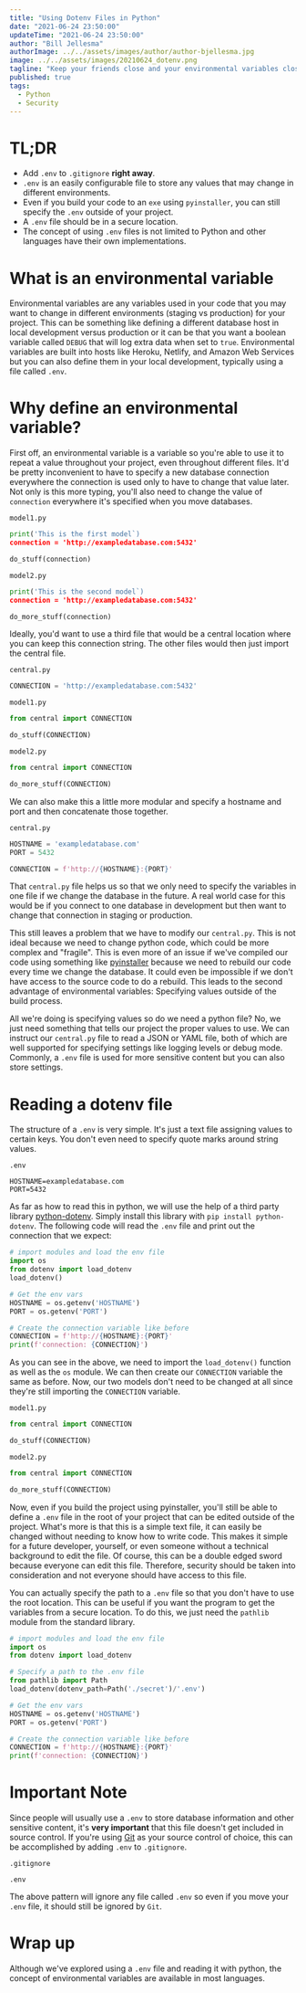 ```yaml
---
title: "Using Dotenv Files in Python"
date: "2021-06-24 23:50:00"
updateTime: "2021-06-24 23:50:00"
author: "Bill Jellesma"
authorImage: ../../assets/images/author/author-bjellesma.jpg
image: ../../assets/images/20210624_dotenv.png
tagline: "Keep your friends close and your environmental variables closer"
published: true
tags:
  - Python
  - Security
---
```


# TL;DR

- Add `.env` to `.gitignore` **right away**.
- `.env` is an easily configurable file to store any values that may change in different environments.
- Even if you build your code to an `exe` using `pyinstaller`, you can still specify the `.env` outside of your project.
- A `.env` file should be in a secure location.
- The concept of using `.env` files is not limited to Python and other languages have their own implementations.

# What is an environmental variable

Environmental variables are any variables used in your code that you may want to change in different environments (staging vs production) for your project. This can be something like defining a different database host in local development versus production or it can be that you want a boolean variable called `DEBUG` that will log extra data when set to `true`. Environmental variables are built into hosts like Heroku, Netlify, and Amazon Web Services but you can also define them in your local development, typically using a file called `.env`.

# Why define an environmental variable?

First off, an environmental variable is a variable so you're able to use it to repeat a value throughout your project, even throughout different files. It'd be pretty inconvenient to have to specify a new database connection everywhere the connection is used only to have to change that value later. Not only is this more typing, you'll also need to change the value of `connection` everywhere it's specified when you move databases.

`model1.py`

```py
print('This is the first model`)
connection = 'http://exampledatabase.com:5432'

do_stuff(connection)
```

`model2.py`

```py
print('This is the second model`)
connection = 'http://exampledatabase.com:5432'

do_more_stuff(connection)
```

Ideally, you'd want to use a third file that would be a central location where you can keep this connection string. The other files would then just import the central file.

`central.py`

```py
CONNECTION = 'http://exampledatabase.com:5432'
```

`model1.py`

```py
from central import CONNECTION

do_stuff(CONNECTION)
```

`model2.py`

```py
from central import CONNECTION

do_more_stuff(CONNECTION)
```

We can also make this a little more modular and specify a hostname and port and then concatenate those together.

`central.py`

```py
HOSTNAME = 'exampledatabase.com'
PORT = 5432

CONNECTION = f'http://{HOSTNAME}:{PORT}'
```

That `central.py` file helps us so that we only need to specify the variables in one file if we change the database in the future. A real world case for this would be if you connect to one database in development but then want to change that connection in staging or production.

This still leaves a problem that we have to modify our `central.py`. This is not ideal because we need to change python code, which could be more complex and "fragile". This is even more of an issue if we've compiled our code using something like [pyinstaller](https://www.pyinstaller.org/) because we need to rebuild our code every time we change the database. It could even be impossible if we don't have access to the source code to do a rebuild. This leads to the second advantage of environmental variables: Specifying values outside of the build process.

All we're doing is specifying values so do we need a python file? No, we just need something that tells our project the proper values to use. We can instruct our `central.py` file to read a JSON or YAML file, both of which are well supported for specifying settings like logging levels or debug mode. Commonly, a `.env` file is used for more sensitive content but you can also store settings.

# Reading a dotenv file

The structure of a `.env` is very simple. It's just a text file assigning values to certain keys. You don't even need to specify quote marks around string values.

`.env`

```
HOSTNAME=exampledatabase.com
PORT=5432
```

As far as how to read this in python, we will use the help of a third party library [python-dotenv](https://pypi.org/project/python-dotenv/). Simply install this library with `pip install python-dotenv`. The following code will read the `.env` file and print out the connection that we expect:

```py
# import modules and load the env file
import os
from dotenv import load_dotenv
load_dotenv()

# Get the env vars
HOSTNAME = os.getenv('HOSTNAME')
PORT = os.getenv('PORT')

# Create the connection variable like before
CONNECTION = f'http://{HOSTNAME}:{PORT}'
print(f'connection: {CONNECTION}')
```

As you can see in the above, we need to import the `load_dotenv()` function as well as the `os` module. We can then create our `CONNECTION` variable the same as before. Now, our two models don't need to be changed at all since they're still importing the `CONNECTION` variable.

`model1.py`

```py
from central import CONNECTION

do_stuff(CONNECTION)
```

`model2.py`

```py
from central import CONNECTION

do_more_stuff(CONNECTION)
```

Now, even if you build the project using pyinstaller, you'll still be able to define a `.env` file in the root of your project that can be edited outside of the project. What's more is that this is a simple text file, it can easily be changed without needing to know how to write code. This makes it simple for a future developer, yourself, or even someone without a technical background to edit the file. Of course, this can be a double edged sword because everyone can edit this file. Therefore, security should be taken into consideration and not everyone should have access to this file.

You can actually specify the path to a `.env` file so that you don't have to use the root location. This can be useful if you want the program to get the variables from a secure location. To do this, we just need the `pathlib` module from the standard library.

```py
# import modules and load the env file
import os
from dotenv import load_dotenv

# Specify a path to the .env file
from pathlib import Path
load_dotenv(dotenv_path=Path('./secret')/'.env')

# Get the env vars
HOSTNAME = os.getenv('HOSTNAME')
PORT = os.getenv('PORT')

# Create the connection variable like before
CONNECTION = f'http://{HOSTNAME}:{PORT}'
print(f'connection: {CONNECTION}')
```

# Important Note

Since people will usually use a `.env` to store database information and other sensitive content, it's **very important** that this file doesn't get included in source control. If you're using [Git](https://git-scm.com) as your source control of choice, this can be accomplished by adding `.env` to `.gitignore`.

`.gitignore`

```
.env
```

The above pattern will ignore any file called `.env` so even if you move your `.env` file, it should still be ignored by `Git`.

# Wrap up

Although we've explored using a `.env` file and reading it with python, the concept of environmental variables are available in most languages.
